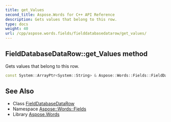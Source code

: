 ```yaml
---
title: get_Values
second_title: Aspose.Words for C++ API Reference
description: Gets values that belong to this row.
type: docs
weight: 40
url: /cpp/aspose.words.fields/fielddatabasedatarow/get_values/
---
```

## FieldDatabaseDataRow::get_Values method


Gets values that belong to this row.

```cpp
const System::ArrayPtr<System::String> & Aspose::Words::Fields::FieldDatabaseDataRow::get_Values() const
```

## See Also

* Class [FieldDatabaseDataRow](../)
* Namespace [Aspose::Words::Fields](../../)
* Library [Aspose.Words](../../../)

